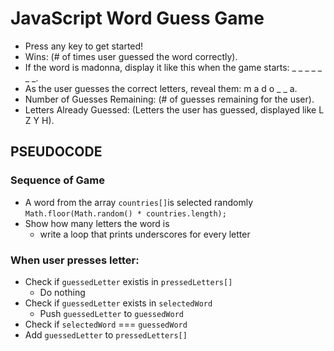 # JavaScript Word Guess Game

- Press any key to get started!
- Wins: (# of times user guessed the word correctly).
- If the word is madonna, display it like this when the game starts: _ _ _ _ _ _ _.
- As the user guesses the correct letters, reveal them: m a d o _ _ a.
- Number of Guesses Remaining: (# of guesses remaining for the user).
- Letters Already Guessed: (Letters the user has guessed, displayed like L Z Y H).


## PSEUDOCODE

### Sequence of Game
- A word from the array `countries[]`is selected randomly
    `Math.floor(Math.random() * countries.length);`
- Show how many letters the word is
    * write a loop that prints underscores for every letter

### When user presses letter:
- Check if `guessedLetter` existis in `pressedLetters[]`
    - Do nothing
- Check if `guessedLetter` exists in `selectedWord`
    - Push `guessedLetter` to `guessedWord` 
- Check if `selectedWord` === `guessedWord`
- Add `guessedLetter` to `pressedLetters[]` 

 
<!-- - if the letter is in `guessedLetters`
    * do nothing
- if the letter MATCHES one of the letters in the chosen word
    * add letter to word display
    * do not update number of guesses
    * add letter to `guessedLetters`
    * check if all letters have been guessed
- if the letter DOES NOT MATCH one of the letters in the chosen word
    * Reduce number of guesses by 1
    * add letter to `guessedLetters`
-  Add letter to `guessedLetters` -->